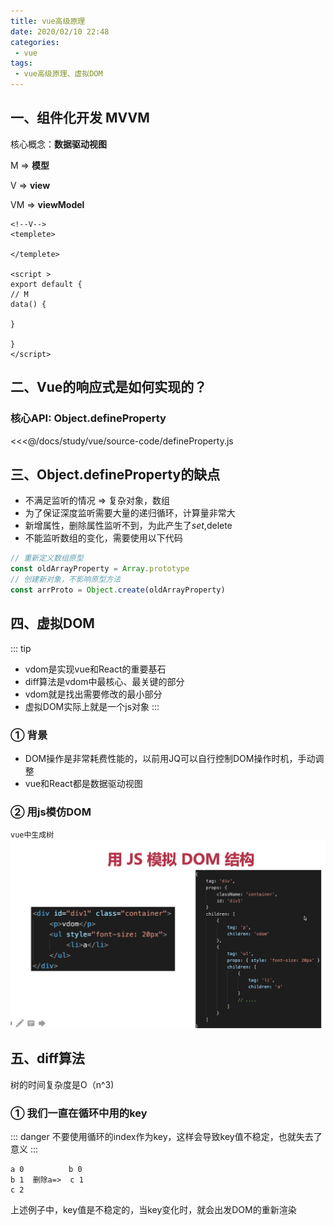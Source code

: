 ```yaml
---
title: vue高级原理
date: 2020/02/10 22:48
categories: 
 - vue
tags: 
 - vue高级原理、虚拟DOM
---
```


<!-- more -->

## 一、组件化开发  MVVM

核心概念：**数据驱动视图** 

M => **模型**
 
 V => **view** 
 
 VM => **viewModel**


```vue
<!--V-->
<templete>

</templete>

<script >
export default {
// M
data() {

}

}
</script>
```

## 二、Vue的响应式是如何实现的？

### 核心API: Object.defineProperty

<<<@/docs/study/vue/source-code/defineProperty.js


## 三、Object.defineProperty的缺点

- 不满足监听的情况 => 复杂对象，数组
- 为了保证深度监听需要大量的递归循环，计算量非常大
- 新增属性，删除属性监听不到，为此产生了$set,$delete
- 不能监听数组的变化，需要使用以下代码

```js
// 重新定义数组原型
const oldArrayProperty = Array.prototype
// 创建新对象，不影响原型方法
const arrProto = Object.create(oldArrayProperty)
```

## 四、虚拟DOM

::: tip
- vdom是实现vue和React的重要基石
- diff算法是vdom中最核心、最关键的部分
- vdom就是找出需要修改的最小部分
- 虚拟DOM实际上就是一个js对象
:::

### ① 背景

- DOM操作是非常耗费性能的，以前用JQ可以自行控制DOM操作时机，手动调整
- vue和React都是数据驱动视图

### ② 用js模仿DOM
`vue中生成树`
![image text](/vdom.png)

## 五、diff算法

树的时间复杂度是O（n^3)

### ① 我们一直在循环中用的key

::: danger
不要使用循环的index作为key，这样会导致key值不稳定，也就失去了意义
:::

```text
a 0          b 0
b 1  删除a=>  c 1
c 2
```

上述例子中，key值是不稳定的，当key变化时，就会出发DOM的重新渲染












